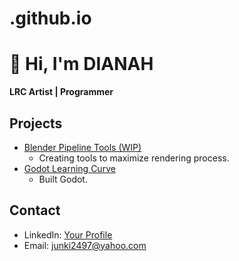 # .github.io

# 👋 Hi, I'm DIANAH

**LRC Artist | Programmer**

## Projects

- [Blender Pipeline Tools (WIP)](https://github.com/ddlite92/BlenderPipelineTools)
  - Creating tools to maximize rendering process.
- [Godot Learning Curve](https://github.com/ddlite92/Godot)
  - Built Godot.

## Contact

- LinkedIn: [Your Profile](https://www.linkedin.com/in/dianah-rosli-247a2a94/)
- Email: junki2497@yahoo.com
